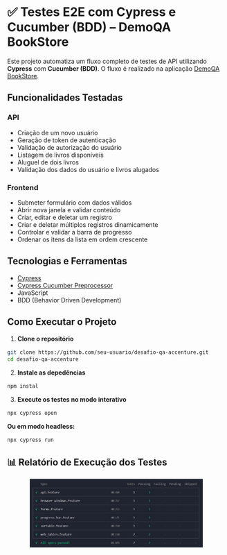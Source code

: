 # ✅ Testes E2E com Cypress e Cucumber (BDD) – DemoQA BookStore

Este projeto automatiza um fluxo completo de testes de API utilizando **Cypress** com **Cucumber (BDD)**. O fluxo é realizado na aplicação [DemoQA BookStore](https://demoqa.com/).

## Funcionalidades Testadas

### API
- Criação de um novo usuário
- Geração de token de autenticação
- Validação de autorização do usuário
- Listagem de livros disponíveis
- Aluguel de dois livros
- Validação dos dados do usuário e livros alugados

### Frontend
- Submeter formulário com dados válidos
- Abrir nova janela e validar conteúdo
- Criar, editar e deletar um registro
- Criar e deletar múltiplos registros dinamicamente
- Controlar e validar a barra de progresso
- Ordenar os itens da lista em ordem crescente


## Tecnologias e Ferramentas

- [Cypress](https://www.cypress.io/)
- [Cypress Cucumber Preprocessor](https://github.com/badeball/cypress-cucumber-preprocessor)
- JavaScript
- BDD (Behavior Driven Development)


## Como Executar o Projeto

1. **Clone o repositório**

```bash
git clone https://github.com/seu-usuario/desafio-qa-accenture.git
cd desafio-qa-accenture
``` 
2. **Instale as depedências**
 ``` bash
 npm instal
 ```
3. **Execute os testes no modo interativo**
``` bash
npx cypress open
```
**Ou em modo headless:**
```bash
npx cypress run
```
## 📊 Relatório de Execução dos Testes

<p align="center">
  <img src="image.png" width="400">
</p>
